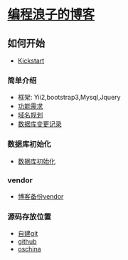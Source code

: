 [编程浪子的博客](http://www.54php.cn)
==========
## 如何开始
* [Kickstart](./docs/kickstart.md)

### 简单介绍
* 框架: Yii2,bootstrap3,Mysql,Jquery
* [功能需求](./docs/prd.md)
* [域名规划](./docs/domain.md)
* [数据库变更记录](./docs/mysql.md)

### 数据库初始化
* [数据库初始化](./docs/sql/readme.md)

### vendor
* [博客备份vendor](https://git.home.54php.cn:4443/my/dream_vendor)

### 源码存放位置
* [自建git](https://git.home.54php.cn:4443/my/dream)
* [github](https://github.com/apanly/dream)
* [oschina](https://gitee.com/apanly/dream)



